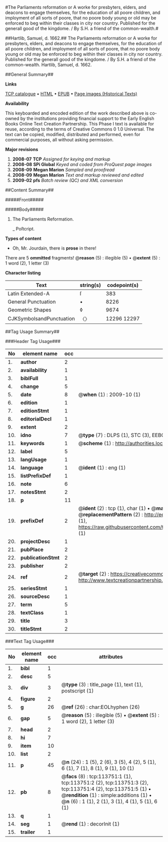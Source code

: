 #The Parliaments reformation or A worke for presbyters, elders, and deacons to engage themselves, for the education of all poore children, and imployment of all sorts of poore, that no poore body young or old may be enforced to beg within their classes in city nor country. Published for the generall good of the kingdome. / By S.H. a friend of the common-wealth.#

##Hartlib, Samuel, d. 1662.##
The Parliaments reformation or A worke for presbyters, elders, and deacons to engage themselves, for the education of all poore children, and imployment of all sorts of poore, that no poore body young or old may be enforced to beg within their classes in city nor country. Published for the generall good of the kingdome. / By S.H. a friend of the common-wealth.
Hartlib, Samuel, d. 1662.

##General Summary##

**Links**

[TCP catalogue](http://www.ota.ox.ac.uk/tcp/)  • 
[HTML](http://tei.it.ox.ac.uk/tcp/Texts-HTML/free/A87/A87194.html)  • 
[EPUB](http://tei.it.ox.ac.uk/tcp/Texts-EPUB/free/A87/A87194.epub) • 
[Page images (Historical Texts)](https://data.historicaltexts.jisc.ac.uk/view?pubId=eebo-99861612e&pageId=eebo-99861612e-113751-1)

**Availability**

This keyboarded and encoded edition of the
	       work described above is co-owned by the institutions
	       providing financial support to the Early English Books
	       Online Text Creation Partnership. This Phase I text is
	       available for reuse, according to the terms of Creative
	       Commons 0 1.0 Universal. The text can be copied,
	       modified, distributed and performed, even for
	       commercial purposes, all without asking permission.

**Major revisions**

1. __2008-07__ __TCP__ *Assigned for keying and markup*
1. __2008-08__ __SPi Global__ *Keyed and coded from ProQuest page images*
1. __2008-09__ __Megan Marion__ *Sampled and proofread*
1. __2008-09__ __Megan Marion__ *Text and markup reviewed and edited*
1. __2009-02__ __pfs__ *Batch review (QC) and XML conversion*

##Content Summary##

#####Front#####

#####Body#####

1. The Parliaments Reformation.

    _ Poſtcript.

**Types of content**

  * Oh, Mr. Jourdain, there is **prose** in there!

There are 5 **ommitted** fragments! 
 @__reason__ (5) : illegible (5)  •  @__extent__ (5) : 1 word (2), 1 letter (3)

**Character listing**


|Text|string(s)|codepoint(s)|
|---|---|---|
|Latin Extended-A|ſ|383|
|General Punctuation|•|8226|
|Geometric Shapes|◊|9674|
|CJKSymbolsandPunctuation|〈〉|12296 12297|

##Tag Usage Summary##

###Header Tag Usage###

|No|element name|occ|attributes|
|---|---|---|---|
|1.|__author__|2||
|2.|__availability__|1||
|3.|__biblFull__|1||
|4.|__change__|5||
|5.|__date__|8| @__when__ (1) : 2009-10 (1)|
|6.|__edition__|1||
|7.|__editionStmt__|1||
|8.|__editorialDecl__|1||
|9.|__extent__|2||
|10.|__idno__|7| @__type__ (7) : DLPS (1), STC (3), EEBO-CITATION (1), PROQUEST (1), VID (1)|
|11.|__keywords__|1| @__scheme__ (1) : http://authorities.loc.gov/ (1)|
|12.|__label__|5||
|13.|__langUsage__|1||
|14.|__language__|1| @__ident__ (1) : eng (1)|
|15.|__listPrefixDef__|1||
|16.|__note__|6||
|17.|__notesStmt__|2||
|18.|__p__|11||
|19.|__prefixDef__|2| @__ident__ (2) : tcp (1), char (1)  •  @__matchPattern__ (2) : ([0-9\-]+):([0-9IVX]+) (1), (.+) (1)  •  @__replacementPattern__ (2) : http://eebo.chadwyck.com/downloadtiff?vid=$1&page=$2 (1), https://raw.githubusercontent.com/textcreationpartnership/Texts/master/tcpchars.xml#$1 (1)|
|20.|__projectDesc__|1||
|21.|__pubPlace__|2||
|22.|__publicationStmt__|2||
|23.|__publisher__|2||
|24.|__ref__|2| @__target__ (2) : https://creativecommons.org/publicdomain/zero/1.0/ (1), http://www.textcreationpartnership.org/docs/. (1)|
|25.|__seriesStmt__|1||
|26.|__sourceDesc__|1||
|27.|__term__|5||
|28.|__textClass__|1||
|29.|__title__|3||
|30.|__titleStmt__|2||


###Text Tag Usage###

|No|element name|occ|attributes|
|---|---|---|---|
|1.|__bibl__|1||
|2.|__desc__|5||
|3.|__div__|3| @__type__ (3) : title_page (1), text (1), postscript (1)|
|4.|__figure__|2||
|5.|__g__|26| @__ref__ (26) : char:EOLhyphen (26)|
|6.|__gap__|5| @__reason__ (5) : illegible (5)  •  @__extent__ (5) : 1 word (2), 1 letter (3)|
|7.|__head__|2||
|8.|__hi__|7||
|9.|__item__|10||
|10.|__list__|2||
|11.|__p__|45| @__n__ (24) : 1 (5), 2 (6), 3 (5), 4 (2), 5 (1), 6 (1), 7 (1), 8 (1), 9 (1), 10 (1)|
|12.|__pb__|8| @__facs__ (8) : tcp:113751:1 (1), tcp:113751:2 (2), tcp:113751:3 (2), tcp:113751:4 (2), tcp:113751:5 (1)  •  @__rendition__ (1) : simple:additions (1)  •  @__n__ (6) : 1 (1), 2 (1), 3 (1), 4 (1), 5 (1), 6 (1)|
|13.|__q__|1||
|14.|__seg__|1| @__rend__ (1) : decorInit (1)|
|15.|__trailer__|1||
